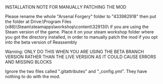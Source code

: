 INSTALLATION NOTE FOR MANUALLY PATCHING THE MOD

Please rename the whole "Arsenal Forgery" folder to "433982918" then put the folder at Drive:\Program Files (x86)\Steam\steamapps\workshop\content\329130\ if you are using the Steam version of the game. Place it on your steam workshop folder where you got the directory installed, in order to manually patch the mod if you opt into the beta version of Reassembly

Warning: ONLY DO THIS WHEN YOU ARE USING THE BETA BRANCH VERSION RATHER THAN THE LIVE VERSION AS IT COULD CAUSE ERRORS AND MISSING BLOCKS

Ignore the two files called ".gitattributes" and "_config.yml". They have nothing to do with the mod.
